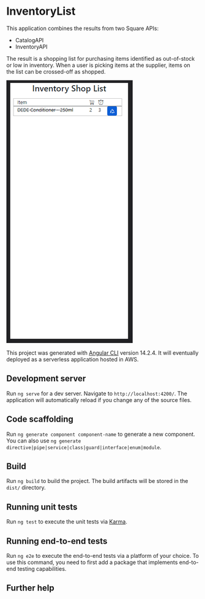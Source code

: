 # InventoryList

This application combines the results from two Square APIs: 
* CatalogAPI
* InventoryAPI

The result is a shopping list for purchasing items identified as out-of-stock or low in inventory. When a user is picking items at the supplier, items on the list can be crossed-off as shopped.

![Main Interface](./docs/images/shopping-list.png)

This project was generated with [Angular CLI](https://github.com/angular/angular-cli) version 14.2.4. It will eventually deployed as a serverless application hosted in AWS.

## Development server

Run `ng serve` for a dev server. Navigate to `http://localhost:4200/`. The application will automatically reload if you change any of the source files.

## Code scaffolding

Run `ng generate component component-name` to generate a new component. You can also use `ng generate directive|pipe|service|class|guard|interface|enum|module`.

## Build

Run `ng build` to build the project. The build artifacts will be stored in the `dist/` directory.

## Running unit tests

Run `ng test` to execute the unit tests via [Karma](https://karma-runner.github.io).

## Running end-to-end tests

Run `ng e2e` to execute the end-to-end tests via a platform of your choice. To use this command, you need to first add a package that implements end-to-end testing capabilities.

## Further help

